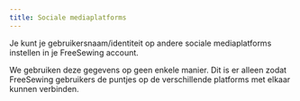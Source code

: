 ```yaml
---
title: Sociale mediaplatforms
---
```


Je kunt je gebruikersnaam/identiteit op andere sociale mediaplatforms instellen in je FreeSewing account.

We gebruiken deze gegevens op geen enkele manier. Dit is er alleen zodat FreeSewing gebruikers de puntjes op de verschillende platforms met elkaar kunnen verbinden.
